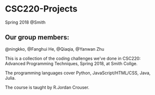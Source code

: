 # CSC220-Projects
Spring 2018 @Smith

## Our group members:
@ningkko, @Fanghui He, @Qiaqia, @Yanwan Zhu

This is a collection of the coding challenges we've done in CSC220: Advanced Programming Techniques, Spring 2018, at Smith Collge.

The programming languages cover Python, JavaScript/HTML/CSS, Java, Julia.

The course is taught by R.Jordan Crouser.

